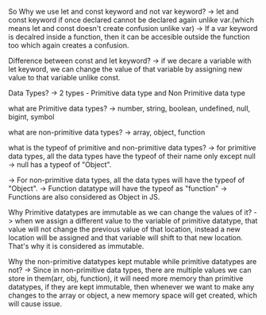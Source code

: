So Why we use let and const keyword and not var keyword?
-> let and const keyword if once declared cannot be declared again unlike var.(which means let and const doesn't create confusion unlike var)
-> If a var keyword is decalred inside a function, then it can be accesible outside the function too which again creates a confusion.


Difference between const and let keyword?
-> if we decare a variable with let keyword, we can change the value of that variable by assigning new value to that variable unlike const.


Data Types?
-> 2 types - Primitive data type and Non Primitive data type

what are Primitive data types?
-> number, string, boolean, undefined, null, bigint, symbol

what are non-primitive data types?
-> array, object, function


what is the typeof of primitive and non-primitive data types?
-> for primitive data types, all the data types have the typeof of their name only except null
-> null has a typeof of "Object".

-> For non-primitive data types, all the data types will have the typeof of "Object".
-> Function datatype will have the typeof as "function"
-> Functions are also considered as Object in JS.


Why Primitive datatypes are immutable as we can change the values of it?
-> when we assign a different value to the variable of primitive datatype, that value will not change the previous value of that location, instead a new location will be assigned and that variable will shift to that new location. That's why it is considered as immutable.



Why the non-primitive datatypes kept mutable while primitive datatypes are not?
-> Since in non-primitive data types, there are multiple values we can store in them(arr, obj, function), it will need more memory than primitive datatypes, if they are kept immutable, then whenever we want to make any changes to the array or object, a new memory space will get created, which will cause issue.


